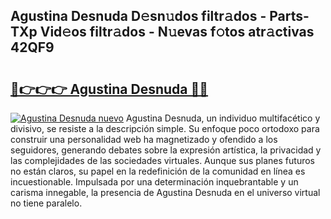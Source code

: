 ## Agustina Desnuda D𝚎sn𝚞dos filtr𝚊dos - Parts-TXp Vid𝚎os filtr𝚊dos - N𝚞evas f𝚘tos atr𝚊ctivas 42QF9

# <h2><a href="http://mbbyuhc.tromn.icu/?c=Agustina+Desnuda">🔗👉👉👉 Agustina Desnuda 🔗🔗</a></h2>

[![Agustina Desnuda nuevo](https://i.imgur.com/pEAQMta.gif)](http://mbbyuhc.tromn.icu/?c=Agustina+Desnuda)
Agustina Desnuda, un individuo multifacético y divisivo, se resiste a la descripción simple. Su enfoque poco ortodoxo para construir una personalidad web ha magnetizado y ofendido a los seguidores, generando debates sobre la expresión artística, la privacidad y las complejidades de las sociedades virtuales. Aunque sus planes futuros no están claros, su papel en la redefinición de la comunidad en línea es incuestionable. Impulsada por una determinación inquebrantable y un carisma innegable, la presencia de Agustina Desnuda en el universo virtual no tiene paralelo.
